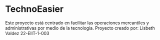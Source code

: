 # TechnoEasier

Este proyecto está centrado en facilitar las operaciones mercantiles y administrativas por medio de la tecnologia. Proyecto creado por: Lisbeth Valdez 22-EIIT-1-003
